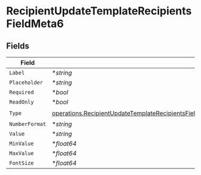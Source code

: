 # RecipientUpdateTemplateRecipientsFieldMeta6


## Fields

| Field                                                                                                                                                                                                                                                    | Type                                                                                                                                                                                                                                                     | Required                                                                                                                                                                                                                                                 | Description                                                                                                                                                                                                                                              |
| -------------------------------------------------------------------------------------------------------------------------------------------------------------------------------------------------------------------------------------------------------- | -------------------------------------------------------------------------------------------------------------------------------------------------------------------------------------------------------------------------------------------------------- | -------------------------------------------------------------------------------------------------------------------------------------------------------------------------------------------------------------------------------------------------------- | -------------------------------------------------------------------------------------------------------------------------------------------------------------------------------------------------------------------------------------------------------- |
| `Label`                                                                                                                                                                                                                                                  | **string*                                                                                                                                                                                                                                                | :heavy_minus_sign:                                                                                                                                                                                                                                       | N/A                                                                                                                                                                                                                                                      |
| `Placeholder`                                                                                                                                                                                                                                            | **string*                                                                                                                                                                                                                                                | :heavy_minus_sign:                                                                                                                                                                                                                                       | N/A                                                                                                                                                                                                                                                      |
| `Required`                                                                                                                                                                                                                                               | **bool*                                                                                                                                                                                                                                                  | :heavy_minus_sign:                                                                                                                                                                                                                                       | N/A                                                                                                                                                                                                                                                      |
| `ReadOnly`                                                                                                                                                                                                                                               | **bool*                                                                                                                                                                                                                                                  | :heavy_minus_sign:                                                                                                                                                                                                                                       | N/A                                                                                                                                                                                                                                                      |
| `Type`                                                                                                                                                                                                                                                   | [operations.RecipientUpdateTemplateRecipientsFieldMetaTemplatesRecipientsResponse200ApplicationJSONResponseBodyType](../../models/operations/recipientupdatetemplaterecipientsfieldmetatemplatesrecipientsresponse200applicationjsonresponsebodytype.md) | :heavy_check_mark:                                                                                                                                                                                                                                       | N/A                                                                                                                                                                                                                                                      |
| `NumberFormat`                                                                                                                                                                                                                                           | **string*                                                                                                                                                                                                                                                | :heavy_minus_sign:                                                                                                                                                                                                                                       | N/A                                                                                                                                                                                                                                                      |
| `Value`                                                                                                                                                                                                                                                  | **string*                                                                                                                                                                                                                                                | :heavy_minus_sign:                                                                                                                                                                                                                                       | N/A                                                                                                                                                                                                                                                      |
| `MinValue`                                                                                                                                                                                                                                               | **float64*                                                                                                                                                                                                                                               | :heavy_minus_sign:                                                                                                                                                                                                                                       | N/A                                                                                                                                                                                                                                                      |
| `MaxValue`                                                                                                                                                                                                                                               | **float64*                                                                                                                                                                                                                                               | :heavy_minus_sign:                                                                                                                                                                                                                                       | N/A                                                                                                                                                                                                                                                      |
| `FontSize`                                                                                                                                                                                                                                               | **float64*                                                                                                                                                                                                                                               | :heavy_minus_sign:                                                                                                                                                                                                                                       | N/A                                                                                                                                                                                                                                                      |
